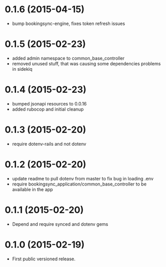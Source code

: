 # 0.1.6 (2015-04-15)

* bump bookingsync-engine, fixes token refresh issues

# 0.1.5 (2015-02-23)

* added admin namespace to common_base_controller
* removed unused stuff, that was causing some dependencies problems in sidekiq

# 0.1.4 (2015-02-23)

* bumped jsonapi resources to 0.0.16
* added rubocop and initial cleanup

# 0.1.3 (2015-02-20)

* require dotenv-rails and not dotenv

# 0.1.2 (2015-02-20)

* update readme to pull dotenv from master to fix bug in loading .env
* require bookingsync_application/common_base_controller to be available in the app

# 0.1.1 (2015-02-20)

* Depend and require synced and dotenv gems

# 0.1.0 (2015-02-19)

* First public versioned release.
